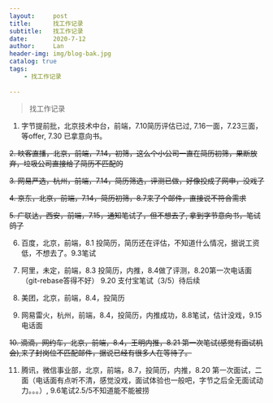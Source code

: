 ```yaml
---
layout:     post
title:      找工作记录
subtitle:   找工作记录
date:       2020-7-12
author:     Lan
header-img: img/blog-bak.jpg
catalog: true
tags:
    - 找工作记录
    
---
```

>找工作记录

1. 字节提前批，北京技术中台，前端，7.10简历评估已过, 7.16一面，7.23三面，等offer, 7.30 已拿意向书。

~~2. 映客直播，北京，前端，7.14，初筛，这么个小公司一直在简历初筛，果断放弃，垃圾公司直接给了简历不匹配的~~

~~3. 网易严选，杭州，前端，7.14，简历筛选，评测已做，好像投成了网申，没戏了~~

~~4. 京东，北京，前端，7.14，简历初筛，8.7来了个邮件，直接说不符合需求~~

~~5. 广联达，西安，前端，7.15，通知笔试了，但不想去了, 拿到字节意向书，笔试鸽了~~

6. 百度，北京，前端，8.1 投简历，简历还在评估，不知道什么情况，据说工资低，不想去了。9.3笔试

7. 阿里，未定，前端，8.3 投简历，内推，8.4做了评测，8.20第一次电话面（git-rebase答得不好）
  9.20 支付宝笔试（3/5）待后续
8. 美团，北京，前端，8.4，投简历

9. 网易雷火，杭州，前端，8.4，投简历，内推成功，8.8笔试，估计没戏，9.15电话面

~~10. 滴滴，网约车，北京，前端，8.4，王明内推，8.21 第一次笔试(感觉有面试机会),来了封岗位不匹配邮件，据说已经有很多人在等待了。~~

11. 腾讯，微信事业部，北京，前端，8.7，投简历，内推，8.20 第一次面试，二面（电话面有点听不清，感觉没戏，面试体验也一般吧，字节之后全无面试动力。。。）, 9.6笔试2.5/5不知道能不能被捞
